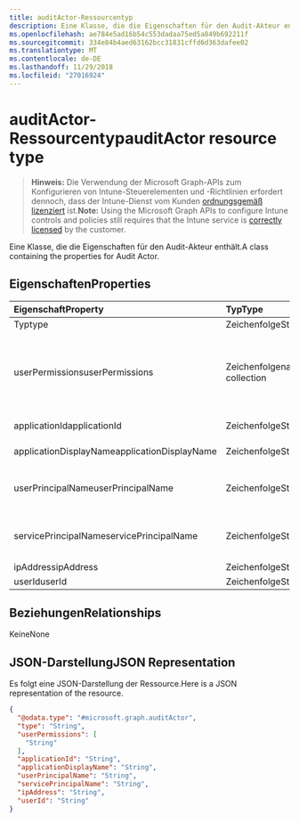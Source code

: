 ```yaml
---
title: auditActor-Ressourcentyp
description: Eine Klasse, die die Eigenschaften für den Audit-Akteur enthält.
ms.openlocfilehash: ae784e5ad16b54c553dadaa75ed5a849b692211f
ms.sourcegitcommit: 334e84b4aed63162bcc31831cffd6d363dafee02
ms.translationtype: MT
ms.contentlocale: de-DE
ms.lasthandoff: 11/29/2018
ms.locfileid: "27016924"
---
```

# <a name="auditactor-resource-type"></a><span data-ttu-id="c2165-103">auditActor-Ressourcentyp</span><span class="sxs-lookup"><span data-stu-id="c2165-103">auditActor resource type</span></span>

> <span data-ttu-id="c2165-104">**Hinweis:** Die Verwendung der Microsoft Graph-APIs zum Konfigurieren von Intune-Steuerelementen und -Richtlinien erfordert dennoch, dass der Intune-Dienst vom Kunden [ordnungsgemäß lizenziert](https://go.microsoft.com/fwlink/?linkid=839381) ist.</span><span class="sxs-lookup"><span data-stu-id="c2165-104">**Note:** Using the Microsoft Graph APIs to configure Intune controls and policies still requires that the Intune service is [correctly licensed](https://go.microsoft.com/fwlink/?linkid=839381) by the customer.</span></span>

<span data-ttu-id="c2165-105">Eine Klasse, die die Eigenschaften für den Audit-Akteur enthält.</span><span class="sxs-lookup"><span data-stu-id="c2165-105">A class containing the properties for Audit Actor.</span></span>
## <a name="properties"></a><span data-ttu-id="c2165-106">Eigenschaften</span><span class="sxs-lookup"><span data-stu-id="c2165-106">Properties</span></span>
|<span data-ttu-id="c2165-107">Eigenschaft</span><span class="sxs-lookup"><span data-stu-id="c2165-107">Property</span></span>|<span data-ttu-id="c2165-108">Typ</span><span class="sxs-lookup"><span data-stu-id="c2165-108">Type</span></span>|<span data-ttu-id="c2165-109">Beschreibung</span><span class="sxs-lookup"><span data-stu-id="c2165-109">Description</span></span>|
|:---|:---|:---|
|<span data-ttu-id="c2165-110">Typ</span><span class="sxs-lookup"><span data-stu-id="c2165-110">type</span></span>|<span data-ttu-id="c2165-111">Zeichenfolge</span><span class="sxs-lookup"><span data-stu-id="c2165-111">String</span></span>|<span data-ttu-id="c2165-112">Akteurtyp</span><span class="sxs-lookup"><span data-stu-id="c2165-112">Actor Type.</span></span>|
|<span data-ttu-id="c2165-113">userPermissions</span><span class="sxs-lookup"><span data-stu-id="c2165-113">userPermissions</span></span>|<span data-ttu-id="c2165-114">Zeichenfolgenauflistung</span><span class="sxs-lookup"><span data-stu-id="c2165-114">String collection</span></span>|<span data-ttu-id="c2165-115">Liste der Benutzerberechtigungen, nachdem die Überwachung ausgeführt wurde.</span><span class="sxs-lookup"><span data-stu-id="c2165-115">List of user permissions when the audit was performed.</span></span>|
|<span data-ttu-id="c2165-116">applicationId</span><span class="sxs-lookup"><span data-stu-id="c2165-116">applicationId</span></span>|<span data-ttu-id="c2165-117">Zeichenfolge</span><span class="sxs-lookup"><span data-stu-id="c2165-117">String</span></span>|<span data-ttu-id="c2165-118">AAD-Anwendungs-ID</span><span class="sxs-lookup"><span data-stu-id="c2165-118">AAD Application Id.</span></span>|
|<span data-ttu-id="c2165-119">applicationDisplayName</span><span class="sxs-lookup"><span data-stu-id="c2165-119">applicationDisplayName</span></span>|<span data-ttu-id="c2165-120">Zeichenfolge</span><span class="sxs-lookup"><span data-stu-id="c2165-120">String</span></span>|<span data-ttu-id="c2165-121">Anwendungsname</span><span class="sxs-lookup"><span data-stu-id="c2165-121">Name of the Application.</span></span>|
|<span data-ttu-id="c2165-122">userPrincipalName</span><span class="sxs-lookup"><span data-stu-id="c2165-122">userPrincipalName</span></span>|<span data-ttu-id="c2165-123">Zeichenfolge</span><span class="sxs-lookup"><span data-stu-id="c2165-123">String</span></span>|<span data-ttu-id="c2165-124">Benutzerprinzipalname (User Principal Name, UPN)</span><span class="sxs-lookup"><span data-stu-id="c2165-124">User Principal Name (UPN).</span></span>|
|<span data-ttu-id="c2165-125">servicePrincipalName</span><span class="sxs-lookup"><span data-stu-id="c2165-125">servicePrincipalName</span></span>|<span data-ttu-id="c2165-126">Zeichenfolge</span><span class="sxs-lookup"><span data-stu-id="c2165-126">String</span></span>|<span data-ttu-id="c2165-127">Dienstprinzipalnamen (Service Principal Name, SPN)</span><span class="sxs-lookup"><span data-stu-id="c2165-127">Service Principal Name (SPN).</span></span>|
|<span data-ttu-id="c2165-128">ipAddress</span><span class="sxs-lookup"><span data-stu-id="c2165-128">ipAddress</span></span>|<span data-ttu-id="c2165-129">Zeichenfolge</span><span class="sxs-lookup"><span data-stu-id="c2165-129">String</span></span>|<span data-ttu-id="c2165-130">IP-Adresse</span><span class="sxs-lookup"><span data-stu-id="c2165-130">IPAddress.</span></span>|
|<span data-ttu-id="c2165-131">userId</span><span class="sxs-lookup"><span data-stu-id="c2165-131">userId</span></span>|<span data-ttu-id="c2165-132">Zeichenfolge</span><span class="sxs-lookup"><span data-stu-id="c2165-132">String</span></span>|<span data-ttu-id="c2165-133">Benutzer-ID</span><span class="sxs-lookup"><span data-stu-id="c2165-133">User Id.</span></span>|

## <a name="relationships"></a><span data-ttu-id="c2165-134">Beziehungen</span><span class="sxs-lookup"><span data-stu-id="c2165-134">Relationships</span></span>
<span data-ttu-id="c2165-135">Keine</span><span class="sxs-lookup"><span data-stu-id="c2165-135">None</span></span>
## <a name="json-representation"></a><span data-ttu-id="c2165-136">JSON-Darstellung</span><span class="sxs-lookup"><span data-stu-id="c2165-136">JSON Representation</span></span>
<span data-ttu-id="c2165-137">Es folgt eine JSON-Darstellung der Ressource.</span><span class="sxs-lookup"><span data-stu-id="c2165-137">Here is a JSON representation of the resource.</span></span>
<!-- {
  "blockType": "resource",
  "@odata.type": "microsoft.graph.auditActor"
}
-->
``` json
{
  "@odata.type": "#microsoft.graph.auditActor",
  "type": "String",
  "userPermissions": [
    "String"
  ],
  "applicationId": "String",
  "applicationDisplayName": "String",
  "userPrincipalName": "String",
  "servicePrincipalName": "String",
  "ipAddress": "String",
  "userId": "String"
}
```



